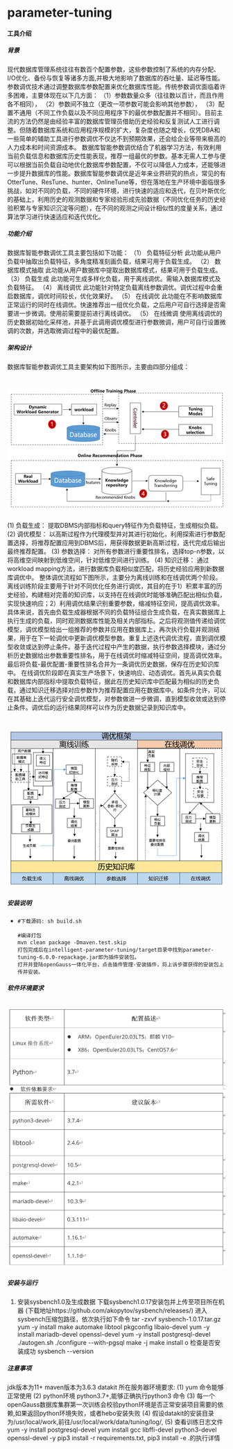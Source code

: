# parameter-tuning

#### 工具介绍
##### 背景
现代数据库管理系统往往有数百个配置参数，这些参数控制了系统的内存分配、I/O优化、备份与恢复等诸多方面,并极大地影响了数据库的吞吐量、延迟等性能。参数调优技术通过调整数据库参数配置来优化数据库性能。传统参数调优面临着许多困难，主要体现在以下几方面：
（1）参数数量众多（往往数以百计，而且作用各不相同），
（2）参数间不独立（更改一项参数可能会影响其他参数），
（3）配置不通用（不同工作负载以及不同应用程序下的最优参数配置并不相同）。目前主流的方法仍然是由经验丰富的数据库管理员借助历史经验和反复测试人工进行调整。但随着数据库系统和应用程序规模的扩大，复杂度也随之增长，仅凭DBA和一些简单的辅助工具进行参数调优不仅达不到预期效果，还会给企业等带来极高的人力成本和时间资源成本。 数据库智能参数调优结合了机器学习方法，有效利用当前负载信息和数据库历史性能表现，推荐一组最优的参数。基本无需人工参与便可以根据当前负载自动地优化数据库参数配置，不仅可以降低人力成本，还能够进一步提升数据库的性能。数据库智能参数调优是近年来业界研究的热点，常见的有OtterTune、ResTune、hunter、OnlineTune等，但在落地在生产环境中面临很多挑战，如对不同的负载，不同的硬件环境，进行快速的适应和迭代，在贝叶斯优化的基础上，利用历史的观测数据和专家经验形成先验数据（不同优化任务的历史经验积累与专家知识沉淀等问题），在不同的观测之间设计相似性的度量关系，通过算法学习进行快速适应和迭代优化。
##### 功能介绍
数据库智能参数调优工具主要包括如下功能：
（1） 负载特征分析
此功能从用户负载中抽取出负载特征，多角度精准刻画负载，结果可用于负载生成。
（2） 数据库模式抽取
此功能从用户数据库中提取出数据库模式，结果可用于负载生成。
（3） 负载生成
此功能可生成多样化负载，用于离线调优。需输入数据库模式及负载特征。
（4） 离线调优
此功能针对特定负载离线参数调优。调优过程中会重启数据库，调优时间较长，优化效果好。
（5） 在线调优
此功能在不影响数据库正常运行的同时在线调优。快速推荐出一组优化负载，之后用户可自行选择是否需要进一步微调。使用前需要提前进行离线调优。
（5） 在线微调
使用离线调优的历史数据初始化采样池，并基于此调用调优模型进行参数微调，用户可自行设置微调的次数，并选取微调过程中的最优配置。

##### 架构设计
数据库智能参数调优工具主要架构如下图所示，主要由四部分组成：

# <img src="./image/architecture.jpg"/>

(1)	负载生成： 提取DBMS内部指标和query特征作为负载特征，生成相似负载。
(2)	调优模型： 以高斯过程作为代理模型并对其进行初始化，利用探索进行参数配置选择，将推荐配置应用到DBMS后，用获得数据更新高斯过程，迭代完成后输出最终推荐配置。
(3)	参数选择： 对所有参数进行重要性排名，选择top-n参数，以将高维空间映射到低维空间，针对低维空间进行训练。
(4)	知识迁移： 通过workload mapping方法，进行数据库负载相似度匹配，将历史经验应用到新数据库调优中。
整体调优流程如下图所示，主要分为离线训练和在线调优两个阶段。离线训练阶段主要用于针对不同优化任务进行调优，其目的在于1）积累丰富的历史经验，构建相对完善的知识库，以支持在在线调优时能够准确匹配出相似负载，实现快速响应；2）利用调优结果识别重要参数，缩减特征空间，提高调优效率。具体来说，首先由负载生成器根据不同的负载特征组合生成负载，在真实数据库上执行生成的负载，同时观测数据库性能及相关内部指标。之后将观测值传递给调优模型，调优模型给出一组推荐的参数并应用在数据库上，再次执行负载并观测结果，用于在下一轮调优中更新调优模型参数。重复上述迭代调优流程，直到调优模型收敛或达到停止条件。基于迭代过程中产生的数据，执行参数选择模块，通过分析历史数据给出参数重要性排名，用于在线调优时缩减特征空间，提高调优效率。最后将负载-最优配置-重要性排名合并为一条调优历史数据，保存在历史知识库中。
在线调优阶段即在真实生产场景下，快速响应、动态调优。首先从真实负载和数据库内部指标中提取负载特征，据此在历史知识库中匹配最为相似的历史负载，通过知识迁移选择对应参数作为推荐配置应用在数据库中。如条件允许，可以在其基础上迭代运行安全调优模型，对参数做进一步微调，直到模型收敛或达到停止条件。调优后的运行结果同样可以作为历史数据记录到知识库中。
# <img src="./image/architecture1.jpg"/>

##### 安装说明

- ```
  #下载源码: sh build.sh
  
  #编译打包
  mvn clean package -Dmaven.test.skip
  打包完成后在intelligent-parameter-tuning/target目录中找到parameter-tuning-6.0.0-repackage.jar即为插件安装包。
  打开并登陆openGauss一体化平台，点击插件管理-安装插件，将上诉步骤获得的安装包上传并安装。

##### 软件环境要求
# <img src="./image/env.jpg"/>

##### 安装与运行
1.	安装sysbench1.0及生成数据
      下载sysbench1.0.17安装包并上传至项目所在机器 (下载地址https://github.com/akopytov/sysbench/releases/)
      进入sysbench压缩包路径，依次执行如下命令
      tar -zxvf sysbench-1.0.17.tar.gz
      yum -y install make automake libtool pkgconfig libaio-devel
      yum -y install mariadb-devel openssl-devel
      yum -y install postgresql-devel
      ./autogen.sh
      ./configure --with-pgsql
      make -j
      make install
      o	检查是否安装成功
      sysbench --version


##### 注意事项
jdk版本为11+
maven版本为3.6.3
datakit 所在服务器环境要求:
(1) yum 命令能够正常使用
(2) python环境 python3.7+,能够正确执行python3 命令
(3) 每一个openGauss数据库集群第一次训练会校验python环境是否正常安装项目需要的依赖,如果返回python环境失败，或者hebo安装失败
(4) 假设datakit的安装目录为/usr/local/work,前往/usr/local/work/data/tuning/log/,
(5) 查看训练日志文件
yum -y install postgresql-devel
yum install gcc libffi-devel python3-devel openssl-devel -y
pip3 install -r requirements.txt, 
pip3 install -e .的执行详情